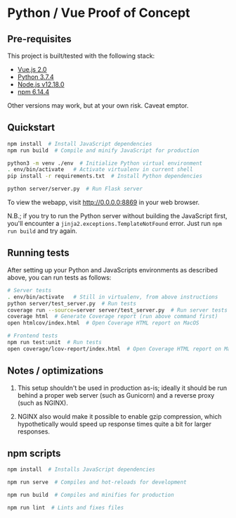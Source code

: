 # Python / Vue Proof of Concept

## Pre-requisites

This project is built/tested with the following stack:

- [Vue.js 2.0][vue]
- [Python 3.7.4][vue]
- [Node.js v12.18.0][node]
- [npm 6.14.4][npm]

Other versions may work, but at your own risk. Caveat emptor.

## Quickstart

```bash
npm install  # Install JavaScript dependencies
npm run build  # Compile and minify JavaScript for production

python3 -m venv ./env  # Initialize Python virtual environment
. env/bin/activate   # Activate virtualenv in current shell
pip install -r requirements.txt  # Install Python dependencies

python server/server.py  # Run Flask server
```

To view the webapp, visit http://0.0.0.0:8869 in your web browser.

N.B.; if you try to run the Python server without building the JavaScript first, you'll encounter a `jinja2.exceptions.TemplateNotFound` error. Just run `npm run build` and try again.

## Running tests

After setting up your Python and JavaScripts environments as described above, you can run tests as follows:

```bash
# Server tests
. env/bin/activate   # Still in virtualenv, from above instructions
python server/test_server.py  # Run tests
coverage run --source=server server/test_server.py  # Run server tests with Coverage
coverage html  # Generate Coverage report (run above command first)
open htmlcov/index.html  # Open Coverage HTML report on MacOS

# Frontend tests
npm run test:unit  # Run tests
open coverage/lcov-report/index.html  # Open Coverage HTML report on MacOS
```

## Notes / optimizations

1. This setup shouldn't be used in production as-is; ideally it should be run behind a proper web server (such as Gunicorn) and a reverse proxy (such as NGINX).

2. NGINX also would make it possible to enable gzip compression, which hypothetically would speed up response times quite a bit for larger responses.

## npm scripts

```bash
npm install  # Installs JavaScript dependencies

npm run serve  # Compiles and hot-reloads for development

npm run build  # Compiles and minifies for production

npm run lint  # Lints and fixes files
```

[vue]: https://vuejs.org/
[python]: https://www.python.org/
[node]: https://nodejs.org/en/
[npm]: https://www.npmjs.com/
